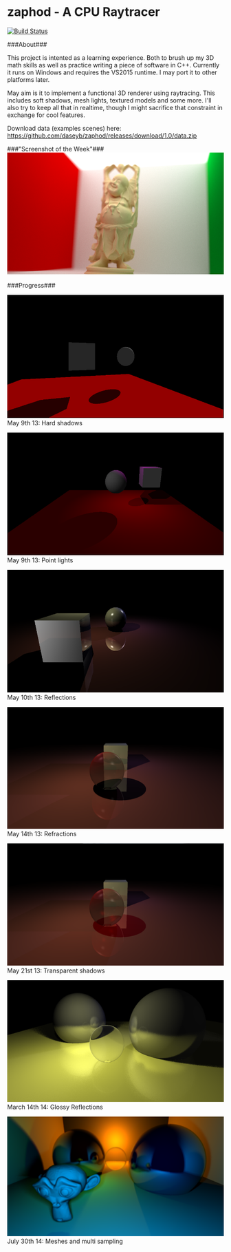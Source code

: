 zaphod - A CPU Raytracer
======
[![Build Status](https://travis-ci.org/daseyb/zaphod.svg?branch=path-tracing)](https://travis-ci.org/daseyb/zaphod)

###About###

This project is intented as a learning experience. Both to brush up my 3D math skills as well as practice writing a
piece of software in C++. Currently it runs on Windows and requires the VS2015 runtime. I may port it to other
platforms later.

May aim is it to implement a functional 3D renderer using raytracing. This includes soft shadows, mesh lights, textured
models and some more. I'll also try to keep all that in realtime, though I might sacrifice that constraint in exchange
for cool features.

Download data (examples scenes) here: https://github.com/daseyb/zaphod/releases/download/1.0/data.zip

###"Screenshot of the Week"###
![Buddah](img/23-07-2016-14-57-31.png)

###Progress###

![Hard Shadows](img/hard_shadows.png)
May 9th 13: Hard shadows


![Point Lights](img/point_lights.png)
May 9th 13: Point lights

![Reflections](img/reflections.png)
May 10th 13: Reflections

![Refraction](img/transmission.png)
May 14th 13: Refractions

![Transparent Shadows](img/transparent_shadows.png)
May 21st 13: Transparent shadows

![Glossy Reflections](img/softshadows.png)
March 14th 14: Glossy Reflections

![Meshes](img/multi_sample.png)
July 30th 14: Meshes and multi sampling
